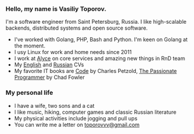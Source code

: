 ### Hello, my name is Vasiliy Toporov.

I'm a software engineer from Saint Petersburg, Russia. I like high-scalable backends, distributed systems and open source software.

 - I've worked with Golang, PHP, Bash and Python. I'm keen on Golang at the moment.
 - I usу Linux for work and home needs since 2011
 - I work at [Alyce](https://www.alyce.com/) on core services and amazing new things in RnD team
 - My [English](https://ru.linkedin.com/in/toporovvv) and [Russian](https://spb.hh.ru/resume/54a5680aff01aa990b0039ed1f6d7651394542) CVs
 - My favorite IT books are [Code](https://en.wikipedia.org/wiki/Code:_The_Hidden_Language_of_Computer_Hardware_and_Software) by Charles Petzold, [The Passionate Programmer](https://pragprog.com/titles/cfcar2/the-passionate-programmer-2nd-edition/) by Chad Fowler

### My personal life

 - I have a wife, two sons and a cat
 - I like music, hiking, computer games and classic Russian literature
 - My physical activities include jogging and pull ups
 - You can write me a letter on toporovvv@gmail.com

<!--
**renta/renta** is a ✨ _special_ ✨ repository because its `README.md` (this file) appears on your GitHub profile.

Here are some ideas to get you started:

- 🔭 I’m currently working on ...
- 🌱 I’m currently learning ...
- 👯 I’m looking to collaborate on ...
- 🤔 I’m looking for help with ...
- 💬 Ask me about ...
- 📫 How to reach me: ...
- 😄 Pronouns: ...
- ⚡ Fun fact: ...
-->
